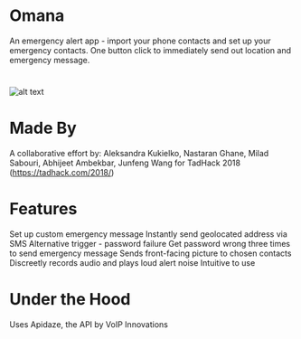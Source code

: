 # Omana
An emergency alert app - import your phone contacts and set up your emergency contacts.  One button click to immediately send out location and emergency message.
#
![alt text](https://lh3.googleusercontent.com/4Zpr-OkEGj4RKxC94Dj2iTwMdCbY36J75uCDL1IIPm3ouyOljMLHcZSfR6FKPF4yDjtYn5SjYVF413KgZ2T9Pj_W94Z_VOmEU6Cz7HV9)
# Made By 
A collaborative effort by: Aleksandra Kukielko, Nastaran Ghane, Milad Sabouri, Abhijeet Ambekbar, Junfeng Wang for TadHack 2018 (https://tadhack.com/2018/)

# Features
Set up custom emergency message
Instantly send geolocated address via SMS
Alternative trigger - password failure
  Get password wrong three times to send emergency message
  Sends front-facing picture to chosen contacts
  Discreetly records audio and plays loud alert noise
Intuitive to use

# Under the Hood
Uses Apidaze, the API by VoIP Innovations
